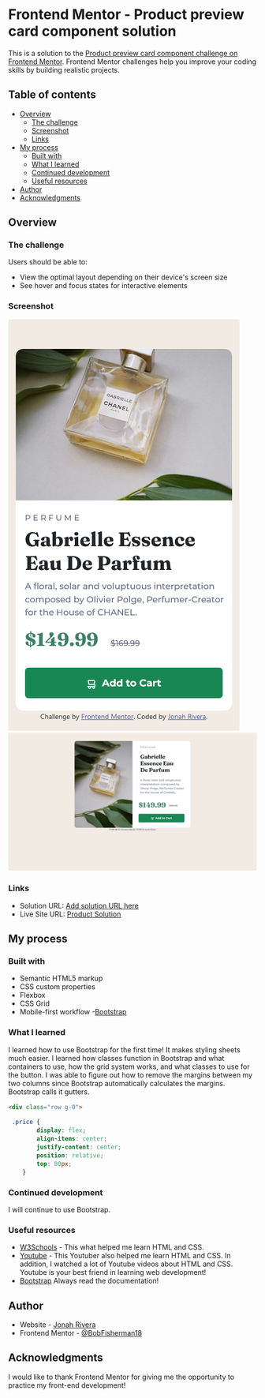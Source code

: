 # Frontend Mentor - Product preview card component solution

This is a solution to the [Product preview card component challenge on Frontend Mentor](https://www.frontendmentor.io/challenges/product-preview-card-component-GO7UmttRfa). Frontend Mentor challenges help you improve your coding skills by building realistic projects. 

## Table of contents

- [Overview](#overview)
  - [The challenge](#the-challenge)
  - [Screenshot](#screenshot)
  - [Links](#links)
- [My process](#my-process)
  - [Built with](#built-with)
  - [What I learned](#what-i-learned)
  - [Continued development](#continued-development)
  - [Useful resources](#useful-resources)
- [Author](#author)
- [Acknowledgments](#acknowledgments)

## Overview

### The challenge

Users should be able to:

- View the optimal layout depending on their device's screen size
- See hover and focus states for interactive elements

### Screenshot

![Product Mobile](./Screenshots/product-mobile.png)
![Products Desktop](./Screenshots/product-desktop.png)

### Links

- Solution URL: [Add solution URL here](https://your-solution-url.com)
- Live Site URL: [Product Solution](https://bobfisherman18.github.io/product-preview-card-component/)

## My process

### Built with

- Semantic HTML5 markup
- CSS custom properties
- Flexbox
- CSS Grid
- Mobile-first workflow
-[Bootstrap](https://getbootstrap.com/)

### What I learned

I learned how to use Bootstrap for the first time! It makes styling sheets much easier. I learned how classes function in Bootstrap and what containers to use, how the grid system works, and what classes to use for the button. I was able to figure out how to remove the margins between my two columns since Bootstrap automatically calculates the margins. Bootstrap calls it gutters.

```html
<div class="row g-0">
```
```css
 .price {
        display: flex;
        align-items: center;
        justify-content: center;
        position: relative;
        top: 80px;
    }
```
### Continued development

I will continue to use Bootstrap. 

### Useful resources

- [W3Schools](https://www.w3schools.com/) - This what helped me learn HTML and CSS.
- [Youtube](https://www.youtube.com/@BroCodez) - This Youtuber also helped me learn HTML and CSS. In addition, I watched a lot of Youtube videos about HTML and CSS. Youtube is your best friend in learning web development!
- [Bootstrap](https://getbootstrap.com/) Always read the documentation!

## Author

- Website - [Jonah Rivera](https://github.com/BobFisherman18)
- Frontend Mentor - [@BobFisherman18](https://www.frontendmentor.io/profile/BobFisherman18)

## Acknowledgments

I would like to thank Frontend Mentor for giving me the opportunity to practice my front-end development!
